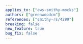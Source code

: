 ```yaml
---
applies_to: ["aws-smithy-mocks"]
authors: ["greenwoodcm"]
references: ["smithy-rs/4299"]
breaking: false
new_feature: true
bug_fix: false
---
```


